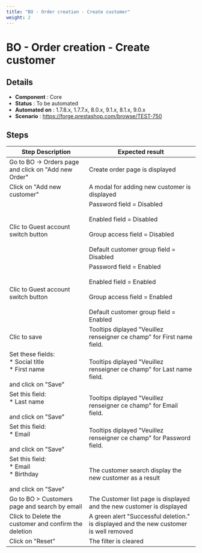 ```yaml
---
title: "BO - Order creation - Create customer"
weight: 2
---
```


# BO - Order creation - Create customer
## Details
* **Component** : Core
* **Status** : To be automated
* **Automated on** : 1.7.8.x, 1.7.7.x, 8.0.x, 9.1.x, 8.1.x, 9.0.x
* **Scenario** : https://forge.prestashop.com/browse/TEST-750

## Steps
| Step Description | Expected result |
| ----- | ----- |
| Go to BO -> Orders page and click on "Add new Order" | Create order page is displayed |
| Click on "Add new customer" | A modal for adding new customer is displayed |
| Clic to Guest account switch button | Password field = Disabled<br><br>Enabled field = Disabled<br><br>Group access field = Disabled<br><br>Default customer group field = Disabled |
| Clic to Guest account switch button | Password field = Enabled<br><br>Enabled field = Enabled<br><br>Group access field = Enabled<br><br>Default customer group field = Enabled |
| Clic to save | Tooltips diplayed "Veuillez renseigner ce champ" for First name field. |
| Set these fields:<br> * Social title<br> * First name<br><br>and click on "Save" | Tooltips diplayed "Veuillez renseigner ce champ" for Last name field. |
| Set this field:<br> * Last name<br><br>and click on "Save" | Tooltips diplayed "Veuillez renseigner ce champ" for Email field. |
| Set this field:<br> * Email<br><br>and click on "Save" | Tooltips diplayed "Veuillez renseigner ce champ" for Password field. |
| Set this field:<br> * Email<br> * Birthday<br><br>and click on "Save" | The customer search display the new customer as a result |
| Go to BO > Customers page and search by email | The Customer list page is displayed and the new customer is displayed |
| Click to Delete the customer and confirm the deletion | A green alert "Successful deletion." is displayed and the new customer is well removed |
| Click on "Reset" | The filter is cleared |
